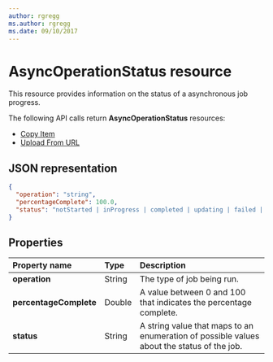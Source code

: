 ```yaml
---
author: rgregg
ms.author: rgregg
ms.date: 09/10/2017
---
```

# AsyncOperationStatus resource

This resource provides information on the status of a asynchronous job progress.

The following API calls return **AsyncOperationStatus** resources:

* [Copy Item](../api/driveitem_copy.md)
* [Upload From URL](../api/driveitem_upload_url.md)

## JSON representation

<!-- { "blockType": "resource", "@odata.type": "oneDrive.asyncOperationStatus", "optionalProperties": ["operation"] } -->

```json
{
  "operation": "string",
  "percentageComplete": 100.0,
  "status": "notStarted | inProgress | completed | updating | failed | deletePending | deleteFailed | waiting"
}
```

## Properties

| Property name          | Type   | Description                                                                                |
|:-----------------------|:-------|:-------------------------------------------------------------------------------------------|
| **operation**          | String | The type of job being run.                                                                 |
| **percentageComplete** | Double | A value between 0 and 100 that indicates the percentage complete.                          |
| **status**             | String | A string value that maps to an enumeration of possible values about the status of the job. |

<!-- {
  "type": "#page.annotation",
  "description": "AsyncJobResource provides details about how to poll for an async completion.",
  "keywords": "async,job status,async status,copy,upload from url",
  "section": "documentation"
} -->
